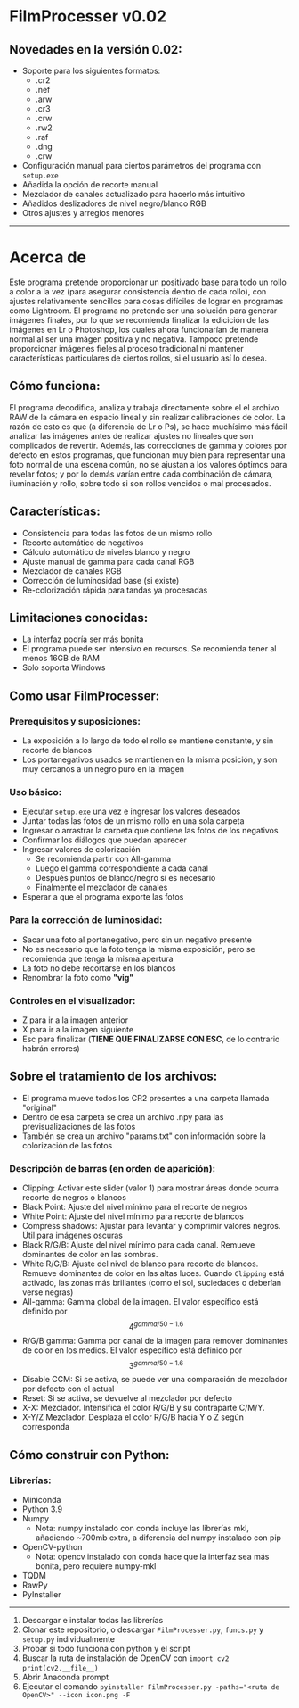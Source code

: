 # FilmProcesser v0.02
## Novedades en la versión 0.02:
- Soporte para los siguientes formatos:
    - .cr2
    - .nef
    - .arw
    - .cr3
    - .crw
    - .rw2
    - .raf
    - .dng
    - .crw
- Configuración manual para ciertos parámetros del programa con `setup.exe`
- Añadida la opción de recorte manual
- Mezclador de canales actualizado para hacerlo más intuitivo
- Añadidos deslizadores de nivel negro/blanco RGB
- Otros ajustes y arreglos menores

--------
# Acerca de
Este programa pretende proporcionar un positivado base para todo un rollo a color a la vez (para asegurar consistencia dentro de cada rollo), con ajustes relativamente sencillos para cosas difíciles de lograr en programas como Lightroom.
El programa no pretende ser una solución para generar imágenes finales, por lo que se recomienda finalizar la edicición de las imágenes en Lr o Photoshop, los cuales ahora funcionarían de manera normal al ser una imágen positiva y no negativa. Tampoco pretende proporcionar imágenes fieles al proceso tradicional ni mantener características particulares de ciertos rollos, si el usuario así lo desea.

## Cómo funciona:
El programa decodifica, analiza y trabaja directamente sobre el el archivo RAW de la cámara en espacio lineal y sin realizar calibraciones de color. La razón de esto es que (a diferencia de Lr o Ps), se hace muchísimo más fácil analizar las imágenes antes de realizar ajustes no lineales que son complicados de revertir. Además, las correcciones de gamma y colores por defecto en estos programas, que funcionan muy bien para representar una foto normal de una escena común, no se ajustan a los valores óptimos para revelar fotos; y por lo demás varían entre cada combinación de cámara, iluminación y rollo, sobre todo si son rollos vencidos o mal procesados.

## Características:
- Consistencia para todas las fotos de un mismo rollo
- Recorte automático de negativos
- Cálculo automático de niveles blanco y negro
- Ajuste manual de gamma para cada canal RGB
- Mezclador de canales RGB
- Corrección de luminosidad base (si existe)
- Re-colorización rápida para tandas ya procesadas

## Limitaciones conocidas:
- La interfaz podría ser más bonita
- El programa puede ser intensivo en recursos. Se recomienda tener al menos 16GB de RAM
- Solo soporta Windows

## Como usar FilmProcesser:
### Prerequisitos y suposiciones:
- La exposición a lo largo de todo el rollo se mantiene constante, y sin recorte de blancos
- Los portanegativos usados se mantienen en la misma posición, y son muy cercanos a un negro puro en la imagen

### Uso básico:
- Ejecutar `setup.exe` una vez e ingresar los valores deseados
- Juntar todas las fotos de un mismo rollo en una sola carpeta
- Ingresar o arrastrar la carpeta que contiene las fotos de los negativos
- Confirmar los diálogos que puedan aparecer
- Ingresar valores de colorización
	- Se recomienda partir con All-gamma
	- Luego el gamma correspondiente a cada canal
	- Después puntos de blanco/negro si es necesario
	- Finalmente el mezclador de canales
- Esperar a que el programa exporte las fotos

### Para la corrección de luminosidad:
- Sacar una foto al portanegativo, pero sin un negativo presente
- No es necesario que la foto tenga la misma exposición, pero se recomienda que tenga la misma apertura
- La foto no debe recortarse en los blancos
- Renombrar la foto como **"vig"** 

### Controles en el visualizador:
- Z para ir a la imagen anterior
- X para ir a la imagen siguiente
- Esc para finalizar (**TIENE QUE FINALIZARSE CON ESC**, de lo contrario habrán errores)

## Sobre el tratamiento de los archivos:
- El programa mueve todos los CR2 presentes a una carpeta llamada "original"
- Dentro de esa carpeta se crea un archivo .npy para las previsualizaciones de las fotos
- También se crea un archivo "params.txt" con información sobre la colorización de las fotos

### Descripción de barras (en orden de aparición):
     
- Clipping:
	Activar este slider (valor 1) para mostrar áreas donde ocurra recorte de negros o blancos
- Black Point:
	Ajuste del nivel mínimo para el recorte de negros
- White Point:
	Ajuste del nivel mínimo para recorte de blancos
- Compress shadows:
	Ajustar para levantar y comprimir valores negros. Útil para imágenes oscuras
- Black R/G/B:
	Ajuste del nivel mínimo para cada canal. Remueve dominantes de color en las sombras.
- White R/G/B:
	Ajuste del nivel de blanco para recorte de blancos. Remueve dominantes de color en las altas luces. Cuando `Clipping` está activado, las zonas más brillantes (como el sol, suciedades o deberían verse negras)
- All-gamma:
	Gamma global de la imagen. El valor específico está definido por $$4^{gamma / 50 - 1.6}$$
- R/G/B gamma:
	Gamma por canal de la imagen para remover dominantes de color en los medios. El valor específico está definido por $$3^{gamma / 50 - 1.6}$$
- Disable CCM:
	Si se activa, se puede ver una comparación de mezclador por defecto con el actual
- Reset:
	Si se activa, se devuelve al mezclador por defecto
- X-X:
	Mezclador. Intensifica el color R/G/B y su contraparte C/M/Y.
- X-Y/Z
	Mezclador. Desplaza el color R/G/B hacia Y o Z según corresponda
	
## Cómo construir con Python:
### Librerías:
- Miniconda
- Python 3.9
- Numpy
	- Nota: numpy instalado con conda incluye las librerías mkl, añadiendo ~700mb extra, a diferencia del numpy instalado con pip
- OpenCV-python
	- Nota: opencv instalado con conda hace que la interfaz sea más bonita, pero requiere numpy-mkl
- TQDM
- RawPy
- PyInstaller
-----
1. Descargar e instalar todas las librerías
2. Clonar este repositorio, o descargar `FilmProcesser.py`, `funcs.py` y `setup.py` individualmente
3. Probar si todo funciona con python y el script
4. Buscar la ruta de instalación de OpenCV con 
    `import cv2`
    `print(cv2.__file__)`
6. Abrir Anaconda prompt
7. Ejecutar el comando `pyinstaller FilmProcesser.py -paths="<ruta de OpenCV>" --icon icon.png -F`